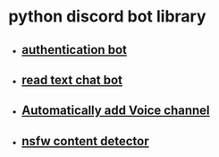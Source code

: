 # python discord bot library
* ## [authentication bot](https://github.com/tksskt/discord_bot/tree/main/python/authentication_bot "authentication bot")
* ## [read text chat bot](https://github.com/tksskt/discord_bot/tree/main/python/read_text_chat_bot "read text chat bot")
* ## [Automatically add Voice channel](https://github.com/tksskt/discord_bot/tree/main/python/Automatically_add_Voice_channel "Automatically add Voice channel")
* ## [nsfw content detector](https://github.com/tksskt/discord_bot/tree/main/python/nsfw_content_detector "nsfw content detector")

